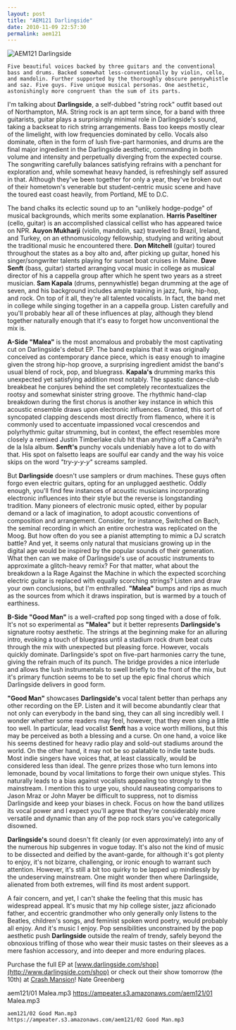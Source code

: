 ```yaml
---
layout: post
title: "AEM121 Darlingside"
date: 2010-11-09 22:57:30
permalink: aem121
---
```

![AEM121 Darlingside](https://ampeater.s3.amazonaws.com/aem121/Darlingside.jpg)

    Five beautiful voices backed by three guitars and the conventional bass and drums. Backed somewhat less-conventionally by violin, cello, and mandolin. Further supported by the thoroughly obscure pennywhistle and saz. Five guys. Five unique musical personas. One aesthetic, astonishingly more congruent than the sum of its parts.

I'm talking about **Darlingside**, a self-dubbed "string rock" outfit based out of Northampton, MA. String rock is an apt term since, for a band with three guitarists, guitar plays a surprisingly minimal role in Darlingside's sound, taking a backseat to rich string arrangements. Bass too keeps mostly clear of the limelight, with low frequencies dominated by cello. Vocals also dominate, often in the form of lush five-part harmonies, and drums are the final major ingredient in the Darlingside aesthetic, commanding in both volume and intensity and perpetually diverging from the expected course. The songwriting carefully balances satisfying refrains with a penchant for exploration and, while somewhat heavy handed, is refreshingly self assured in that. Although they've been together for only a year, they've broken out of their hometown's venerable but student-centric music scene and have the toured east coast heavily, from Portland, ME to D.C.

The band chalks its eclectic sound up to an "unlikely hodge-podge" of musical backgrounds, which merits some explanation. **Harris Paseltiner** (cello, guitar) is an accomplished classical cellist who has appeared twice on NPR. **Auyon Mukharji** (violin, mandolin, saz) traveled to Brazil, Ireland, and Turkey, on an ethnomusicology fellowship, studying and writing about the traditional music he encountered there. **Don Mitchell** (guitar) toured throughout the states as a boy alto and, after picking up guitar, honed his singer/songwriter talents playing for sunset boat cruises in Maine. **Dave Senft** (bass, guitar) started arranging vocal music in college as musical director of his a cappella group after which he spent two years as a street musician. **Sam Kapala** (drums, pennywhistle) began drumming at the age of seven, and his background includes ample training in jazz, funk, hip-hop, and rock. On top of it all, they're all talented vocalists. In fact, the band met in college while singing together in an a cappella group. Listen carefully and you'll probably hear all of these influences at play, although they blend together naturally enough that it's easy to forget how unconventional the mix is.

**A-Side "Malea"** is the most anomalous and probably the most captivating cut on Darlingside's debut EP. The band explains that it was originally conceived as contemporary dance piece, which is easy enough to imagine given the strong hip-hop groove, a surprising ingredient amidst the band's usual blend of rock, pop, and bluegrass. **Kapala's** drumming marks this unexpected yet satisfying addition most notably. The spastic dance-club breakbeat he conjures behind the set completely recontextualizes the rootsy and somewhat sinister string groove. The rhythmic hand-clap breakdown during the first chorus is another key instance in which this acoustic ensemble draws upon electronic influences. Granted, this sort of syncopated clapping descends most directly from flamenco, where it is commonly used to accentuate impassioned vocal crescendos and polyrhythmic guitar strumming, but in context, the effect resembles more closely a remixed Justin Timberlake club hit than anything off a Camará³n de la Isla album. **Senft's** punchy vocals undeniably have a lot to do with that. His spot on falsetto leaps are soulful ear candy and the way his voice skips on the word _"try-y-y-y"_ screams sampled.

But **Darlingside** doesn't use samplers or drum machines. These guys often forgo even electric guitars, opting for an unplugged aesthetic. Oddly enough, you'll find few instances of acoustic musicians incorporating electronic influences into their style but the reverse is longstanding tradition. Many pioneers of electronic music opted, either by popular demand or a lack of imagination, to adopt acoustic conventions of composition and arrangement. Consider, for instance, Switched on Bach, the seminal recording in which an entire orchestra was replicated on the Moog. But how often do you see a pianist attempting to mimic a DJ scratch battle? And yet, it seems only natural that musicians growing up in the digital age would be inspired by the popular sounds of their generation. What then can we make of Darlingside's use of acoustic instruments to approximate a glitch-heavy remix? For that matter, what about the breakdown a la Rage Against the Machine in which the expected scorching electric guitar is replaced with equally scorching strings? Listen and draw your own conclusions, but I'm enthralled. **"Malea"** bumps and rips as much as the sources from which it draws inspiration, but is warmed by a touch of earthiness.

**B-Side "Good Man"** is a well-crafted pop song tinged with a dose of folk. It's not so experimental as **"Malea"** but it better represents **Darlingside's** signature rootsy aesthetic. The strings at the beginning make for an alluring intro, evoking a touch of bluegrass until a stadium rock drum beat cuts through the mix with unexpected but pleasing force. However, vocals quickly dominate. Darlingside's spot on five-part harmonies carry the tune, giving the refrain much of its punch. The bridge provides a nice interlude and allows the lush instrumentals to swell briefly to the front of the mix, but it's primary function seems to be to set up the epic final chorus which Darlingside delivers in good form.

**"Good Man"** showcases **Darlingside's** vocal talent better than perhaps any other recording on the EP. Listen and it will become abundantly clear that not only can everybody in the band sing, they can all sing incredibly well. I wonder whether some readers may feel, however, that they even sing a little too well. In particular, lead vocalist **Senft** has a voice worth millions, but this may be perceived as both a blessing and a curse. On one hand, a voice like his seems destined for heavy radio play and sold-out stadiums around the world. On the other hand, it may not be so palatable to indie taste buds. Most indie singers have voices that, at least classically, would be considered less than ideal. The genre prizes those who turn lemons into lemonade, bound by vocal limitations to forge their own unique styles. This naturally leads to a bias against vocalists appealing too strongly to the mainstream. I mention this to urge you, should nauseating comparisons to Jason Mraz or John Mayer be difficult to suppress, not to dismiss Darlingside and keep your biases in check. Focus on how the band utilizes its vocal power and I expect you'll agree that they're considerably more versatile and dynamic than any of the pop rock stars you've categorically disowned.

**Darlingside's** sound doesn't fit cleanly (or even approximately) into any of the numerous hip subgenres in vogue today. It's also not the kind of music to be dissected and deified by the avant-garde, for although it's got plenty to enjoy, it's not bizarre, challenging, or ironic enough to warrant such attention. However, it's still a bit too quirky to be lapped up mindlessly by the undeserving mainstream. One might wonder then where Darlingside, alienated from both extremes, will find its most ardent support.

A fair concern, and yet, I can't shake the feeling that this music has widespread appeal. It's music that my hip college sister, jazz aficionado father, and eccentric grandmother who only generally only listens to the Beatles, children's songs, and feminist spoken word poetry, would probably all enjoy. And it's music I enjoy. Pop sensibilities unconstrained by the pop aesthetic push **Darlingside** outside the realm of trendy, safely beyond the obnoxious trifling of those who wear their music tastes on their sleeves as a mere fashion accessory, and into deeper and more enduring places.

Purchase the full EP at [www.darlingside.com/shop](http://www.darlingside.com/shop) or check out their show tomorrow (the 10th) at [Crash Mansion](http://www.crashmansion.com/)! Nate Greenberg
  
  aem121/01 Malea.mp3
    https://ampeater.s3.amazonaws.com/aem121/01 Malea.mp3
    
    aem121/02 Good Man.mp3
    https://ampeater.s3.amazonaws.com/aem121/02 Good Man.mp3
    
    